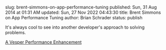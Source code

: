 slug: brent-simmons-on-app-performance-tuning
published: Sun, 31 Aug 2014 at 01:31 AM
updated: Sun, 27 Nov 2022 04:43:30 
title: Brent Simmons on App Performance Tuning
author: Brian Schrader
status: publish

It's always cool to see into another developer's approach to solving problems.

[A Vesper Performance Enhancement](http://inessential.com/2014/08/28/a_vesper_performance_enhancement)